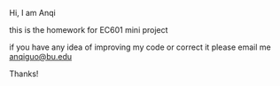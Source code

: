 Hi, I am Anqi

this is the homework for EC601 mini project

if you have any idea of improving my code or correct it please email me
anqiguo@bu.edu

Thanks!
